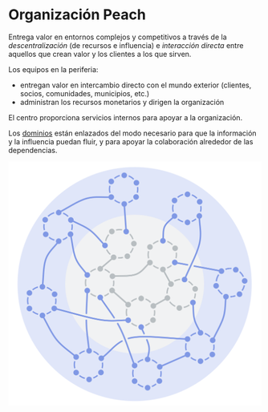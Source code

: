 # Organización Peach

<summary>
Entrega valor en entornos complejos y competitivos a través de la <em>descentralización</em> (de recursos e influencia) e <em>interacción directa</em> entre aquellos que crean valor y los clientes a los que sirven.
</summary>

Los equipos en la periferia:

- entregan valor en intercambio directo con el mundo exterior (clientes, socios, comunidades, municipios, etc.)
- administran los recursos monetarios y dirigen la organización

El centro proporciona servicios internos para apoyar a la organización.

Los [dominios](glossary:domain) están enlazados del modo necesario para que la información y la influencia puedan fluir, y para apoyar la colaboración alrededor de las dependencias.

![Organización Peach](img/structural-patterns/peach-organization.png)